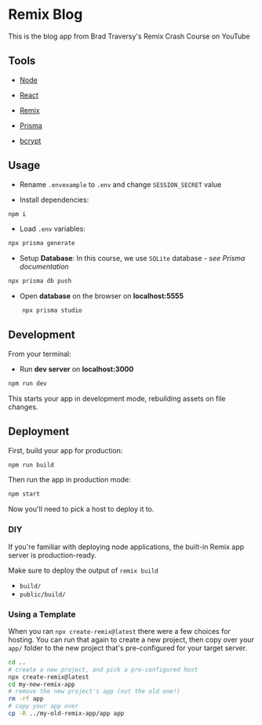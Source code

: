 # Remix Blog

This is the blog app from Brad Traversy's Remix Crash Course on YouTube

## Tools

- [Node](https://nodejs.org/en/download/)

- [React](https://fr.reactjs.org/docs/getting-started.html)

- [Remix](https://remix.run/docs/en/v1)

- [Prisma](https://www.prisma.io/docs/getting-started/quickstart)

- [bcrypt](https://github.com/kelektiv/node.bcrypt.js#readme)

## Usage

- Rename `.envexample` to `.env` and change `SESSION_SECRET` value

- Install dependencies:

```bash
npm i
```

- Load `.env` variables:

```bash
npx prisma generate
```

- Setup **Database**:
  In this course, we use `SQLite` database - _see Prisma documentation_

```bash
npx prisma db push
```

- Open **database** on the browser on **localhost:5555**

```bash
	npx prisma studio
```

## Development

From your terminal:

- Run **dev server** on **localhost:3000**

```bash
npm run dev
```

This starts your app in development mode, rebuilding assets on file changes.

## Deployment

First, build your app for production:

```sh
npm run build
```

Then run the app in production mode:

```sh
npm start
```

Now you'll need to pick a host to deploy it to.

### DIY

If you're familiar with deploying node applications, the built-in Remix app server is production-ready.

Make sure to deploy the output of `remix build`

- `build/`
- `public/build/`

### Using a Template

When you ran `npx create-remix@latest` there were a few choices for hosting. You can run that again to create a new project, then copy over your `app/` folder to the new project that's pre-configured for your target server.

```sh
cd ..
# create a new project, and pick a pre-configured host
npx create-remix@latest
cd my-new-remix-app
# remove the new project's app (not the old one!)
rm -rf app
# copy your app over
cp -R ../my-old-remix-app/app app
```
